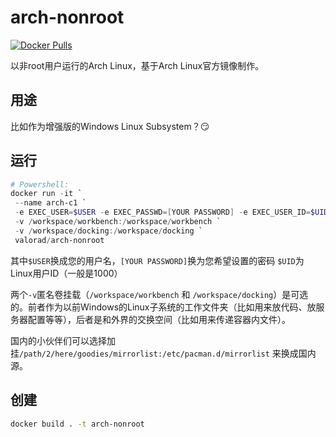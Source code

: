 # arch-nonroot
[![Docker Pulls](https://img.shields.io/docker/pulls/valorad/arch-nonroot.svg?style=flat-square)](https://hub.docker.com/r/valorad/arch-nonroot/)

以非root用户运行的Arch Linux，基于Arch Linux官方镜像制作。

## 用途
比如作为增强版的Windows Linux Subsystem？😏

## 运行
``` powershell
# Powershell:
docker run -it `
 --name arch-c1 `
 -e EXEC_USER=$USER -e EXEC_PASSWD=[YOUR PASSWORD] -e EXEC_USER_ID=$UID `
 -v /workspace/workbench:/workspace/workbench `
 -v /workspace/docking:/workspace/docking `
 valorad/arch-nonroot
```
其中`$USER`换成您的用户名，`[YOUR PASSWORD]`换为您希望设置的密码 `$UID`为Linux用户ID（一般是1000）

两个`-v`匿名卷挂载（`/workspace/workbench` 和 `/workspace/docking`）是可选的。前者作为以前Windows的Linux子系统的工作文件夹（比如用来放代码、放服务器配置等等），后者是和外界的交换空间（比如用来传递容器内文件）。

国内的小伙伴们可以选择加挂`/path/2/here/goodies/mirrorlist:/etc/pacman.d/mirrorlist` 来换成国内源。

## 创建
``` bash
docker build . -t arch-nonroot
```